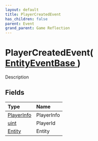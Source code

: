 ```yaml
---
layout: default
title: PlayerCreatedEvent
has_children: false
parent: Event
grand_parent: Game Reflection
---
```

# PlayerCreatedEvent( [ EntityEventBase ](/docs/game-reflection/events/entity_event_base) )
Description 

## Fields

| Type | Name |
|:-------------|:--------------|
| [PlayerInfo](/docs/game-reflection/classes/player_info) | PlayerInfo |
| [uint](/docs/game-reflection/components/uint) | PlayerId |
| [Entity](/docs/game-reflection/classes/entity) | Entity |

